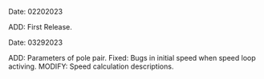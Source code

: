 >>>>>>>>>>>>>>>>>>>>>>>>>>>>>>>>>>>>>>>>>>>>>>>>>>>>>>>>>>>>>>>>>>>>>>>>>>>>>>>>>>>>>>>>>>>>>>>>>>>

Date: 02202023

ADD:		First Release.

>>>>>>>>>>>>>>>>>>>>>>>>>>>>>>>>>>>>>>>>>>>>>>>>>>>>>>>>>>>>>>>>>>>>>>>>>>>>>>>>>>>>>>>>>>>>>>>>>>>

Date: 03292023

ADD:		Parameters of pole pair.
Fixed:	Bugs in initial speed when speed loop activing.
MODIFY:	Speed calculation descriptions.

>>>>>>>>>>>>>>>>>>>>>>>>>>>>>>>>>>>>>>>>>>>>>>>>>>>>>>>>>>>>>>>>>>>>>>>>>>>>>>>>>>>>>>>>>>>>>>>>>>>